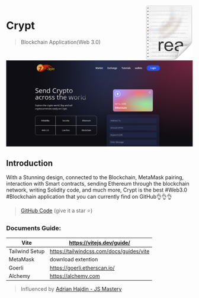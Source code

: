 <img src="readme.png" align="right" />

# Crypt 
> Blockchain Application(Web 3.0)

![Crypt](./ui_image.png)

## Introduction

With a Stunning design, connected to the Blockchain, MetaMask pairing, interaction with Smart contracts,
sending Ethereum through the blockchain network, writing Solidity code, and much more,
Crypt is the best #Web3.0 #Blockchain application that you can currently find on GitHub👌👌👌

> [GitHub Code](https://github.com/yograjpaudel/web3.0) (give it a star ⭐)

### Documents Guide:

Vite | https://vitejs.dev/guide/
--- | ---
Tailwind Setup | https://tailwindcss.com/docs/guides/vite
MetaMask | download extention
Goerli | https://goerli.etherscan.io/
Alchemy | https://alchemy.com

> Influenced by [Adrian Hajdin - JS Mastery](https://github.com/adrianhajdin/project_web3.0)